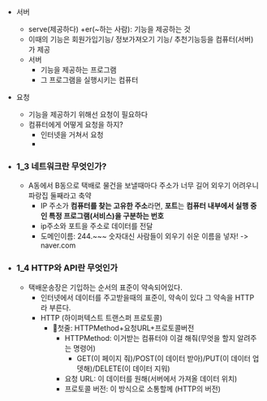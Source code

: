 - 서버
	- serve(제공하다) +er(~하는 사람): 기능을 제공하는 것
	- 이때의 기능은 회원가입기능/ 정보가져오기 기능/ 추천기능등을 컴퓨터(서버) 가 제공
	- 서버
		- 기능을 제공하는 프로그램
		- 그 프로그램을 실행시키는 컴퓨터 
- 요청
	- 기능을 제공하기 위해선 요청이 필요하다
	- 컴퓨터에게 어떻게 요청을 하지?
		- 인터넷을 거쳐서 요청
		- 


- ### 1_3 네트워크란 무엇인가?
	-  A동에서 B동으로 택배로 물건을 보낼때마다 주소가 너무 길어 외우기 어려우니 파랑집 둘째라고 축약
		- IP 주소가 **컴퓨터를 찾는 고유한 주소**라면, **포트**는 **컴퓨터 내부에서 실행 중인 특정 프로그램(서비스)을 구분하는 번호**
		- ip주소와 포트을 주소로 데이터를 전달
		- 도메인이름: 244.~~~ 숫자대신 사람들이 외우기 쉬운 이름을 넣자! -> naver.com
- ### 1_4 HTTP와 API란 무엇인가
	- 택배운송장은 기입하는 순서의 표준이 약속되어있다.
		- 인터넷에서 데이터를 주고받을때의 표준이, 약속이 있다 그 약속을 HTTP라 부른다.
		-  HTTP (하이퍼텍스트 트랜스퍼 프로토콜)
			- 첫줄: HTTPMethod+요청URL+프로토콜버전
				- HTTPMethod: 이거받는 컴퓨터야 이걸 해줘(무엇을 할지 알려주는 명령어)
					- GET(이 페이지 줘)/POST(이 데이터 받아)/PUT(이 데이터 업뎃해)/DELETE(이 데이터 지워)
				- 요청 URL: 이 데이터를 원해(서버에서 가져올 데이터 위치)
				- 프로토콜 버전: 이 방식으로 소통할께 (HTTP의 버전)

